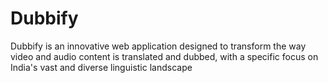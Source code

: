# Dubbify
Dubbify is an innovative web application designed to transform the way video and audio content is translated and dubbed, with a specific focus on India's vast and diverse linguistic landscape

